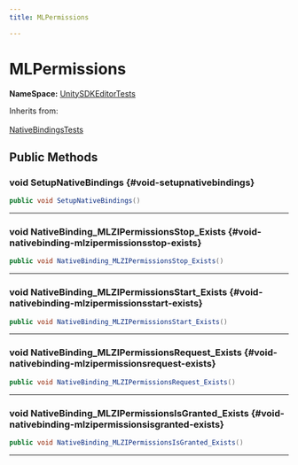 ```yaml
---
title: MLPermissions

---
```


# MLPermissions



**NameSpace:** 
[UnitySDKEditorTests](/unity-api/api/UnitySDKEditorTests/UnitySDKEditorTests.md) 





Inherits from: <br></br>[NativeBindingsTests](/unity-api/api/UnitySDKEditorTests/UnitySDKEditorTests.NativeBindingsTests.md)




## Public Methods

### void SetupNativeBindings {#void-setupnativebindings}

```csharp
public void SetupNativeBindings()
```






-----------

### void NativeBinding_MLZIPermissionsStop_Exists {#void-nativebinding-mlzipermissionsstop-exists}

```csharp
public void NativeBinding_MLZIPermissionsStop_Exists()
```






-----------

### void NativeBinding_MLZIPermissionsStart_Exists {#void-nativebinding-mlzipermissionsstart-exists}

```csharp
public void NativeBinding_MLZIPermissionsStart_Exists()
```






-----------

### void NativeBinding_MLZIPermissionsRequest_Exists {#void-nativebinding-mlzipermissionsrequest-exists}

```csharp
public void NativeBinding_MLZIPermissionsRequest_Exists()
```






-----------

### void NativeBinding_MLZIPermissionsIsGranted_Exists {#void-nativebinding-mlzipermissionsisgranted-exists}

```csharp
public void NativeBinding_MLZIPermissionsIsGranted_Exists()
```






-----------

